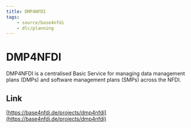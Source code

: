 ```yaml
---
title: DMP4NFDI
tags:
    - source/base4nfdi
    - dlc/planning
---
```

# DMP4NFDI
DMP4NFDI is a centralised Basic Service for managing data management plans (DMPs) and software management plans (SMPs) across the NFDI. 

## Link
[https://base4nfdi.de/projects/dmp4nfdi](https://base4nfdi.de/projects/dmp4nfdi)